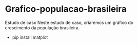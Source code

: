 # Grafico-populacao-brasileira

Estudo de caso
Neste estudo de caso, criaremos um gráfico do crescimento da população brasileira.


- pip install matplot
